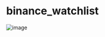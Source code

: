 # binance_watchlist

![image](https://github.com/SelvaKumar-Ajay/Binance_Watchlist/assets/99971333/af0c80b3-5c07-4bd2-91aa-cb916ec92ef4)
